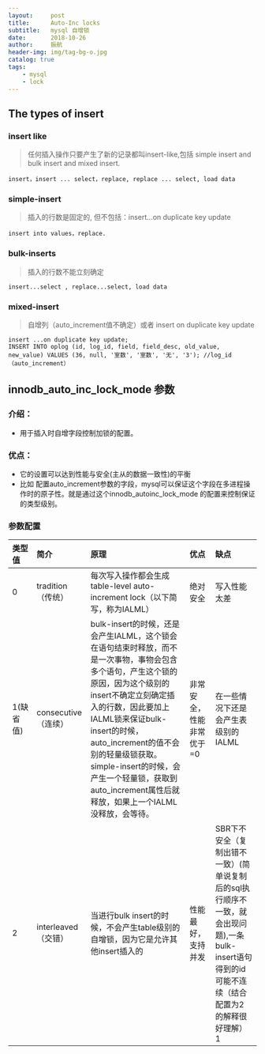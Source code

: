 ```yaml
---
layout:     post
title:      Auto-Inc locks
subtitle:   mysql 自增锁
date:       2018-10-26
author:     振航
header-img: img/tag-bg-o.jpg
catalog: true
tags:
    - mysql
    - lock
---
```

## The types of insert

### insert like
> 任何插入操作只要产生了新的记录都叫insert-like,包括 simple insert and bulk insert and mixed insert.
```mysql
insert，insert ... select，replace, replace ... select, load data
```
### simple-insert
> 插入的行数是固定的, 但不包括：insert...on duplicate key update
```mysql
insert into values，replace.
```
### bulk-inserts
> 插入的行数不能立刻确定
```mysql
insert...select , replace...select, load data
```  
### mixed-insert
> 自增列（auto_increment值不确定）或者 insert on duplicate key update
```mysql
insert ...on duplicate key update;
INSERT INTO oplog (id, log_id, field, field_desc, old_value, new_value) VALUES (36, null, '室数', '室数', '无', '3'); //log_id（auto_increment）
```  

## innodb_auto_inc_lock_mode 参数

### 介绍：
- 用于插入时自增字段控制加锁的配置。

### 优点：
- 它的设置可以达到性能与安全(主从的数据一致性)的平衡
- 比如 配置auto_increment参数的字段，mysql可以保证这个字段在多进程操作时的原子性。就是通过这个innodb_autoinc_lock_mode 的配置来控制保证的类型级别。

### 参数配置

| 类型值       | 简介   |  原理  |   优点 | 缺点
| :-------   | :-----  | :----  | :---- |:---- | 
| 0       | tradition（传统）   |每次写入操作都会生成 table-level auto-increment lock（以下简写，称为IALML）       | 绝对安全| 写入性能太差|
| 1(缺省值) |   consecutive（连续）  | bulk-insert的时候，还是会产生IALML，这个锁会在语句结束时释放，而不是一次事物，事物会包含多个语句，产生这个锁的原因，因为这个级别的insert不确定立刻确定插入的行数，因此要加上IALML锁来保证bulk-insert的时候，auto_increment的值不会别的轻量级锁获取。simple-insert的时候，会产生一个轻量锁，获取到auto_increment属性后就释放，如果上一个IALML没释放，会等待。 | 非常安全，性能非常优于=0| 在一些情况下还是会产生表级别的IALML|
| 2        |    interleaved（交错）  | 当进行bulk insert的时候，不会产生table级别的自增锁，因为它是允许其他insert插入的    | 性能最好，支持并发|SBR下不安全（复制出错不一致）(简单说复制后的sql执行顺序不一致，就会出现问题),一条bulk-insert语句得到的id可能不连续（结合配置为2 的解释很好理解） 1|



 

 
